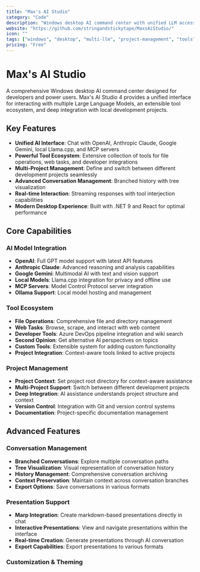 ```yaml
---
title: "Max's AI Studio"
category: "Code"
description: "Windows desktop AI command center with unified LLM access, project management, and extensible tool ecosystem"
website: "https://github.com/stringandstickytape/MaxsAiStudio/"
icon: ""
tags: ["windows", "desktop", "multi-llm", "project-management", "tools"]
pricing: "Free"
---
```


# Max's AI Studio

A comprehensive Windows desktop AI command center designed for developers and power users. Max's AI Studio 4 provides a unified interface for interacting with multiple Large Language Models, an extensible tool ecosystem, and deep integration with local development projects.

## Key Features

- **Unified AI Interface**: Chat with OpenAI, Anthropic Claude, Google Gemini, local Llama.cpp, and MCP servers
- **Powerful Tool Ecosystem**: Extensive collection of tools for file operations, web tasks, and developer integrations
- **Multi-Project Management**: Define and switch between different development projects seamlessly
- **Advanced Conversation Management**: Branched history with tree visualization
- **Real-time Interaction**: Streaming responses with tool interjection capabilities
- **Modern Desktop Experience**: Built with .NET 9 and React for optimal performance

## Core Capabilities

### AI Model Integration
- **OpenAI**: Full GPT model support with latest API features
- **Anthropic Claude**: Advanced reasoning and analysis capabilities
- **Google Gemini**: Multimodal AI with text and vision support
- **Local Models**: Llama.cpp integration for privacy and offline use
- **MCP Servers**: Model Control Protocol server integration
- **Ollama Support**: Local model hosting and management

### Tool Ecosystem
- **File Operations**: Comprehensive file and directory management
- **Web Tasks**: Browse, scrape, and interact with web content
- **Developer Tools**: Azure DevOps pipeline integration and wiki search
- **Second Opinion**: Get alternative AI perspectives on topics
- **Custom Tools**: Extensible system for adding custom functionality
- **Project Integration**: Context-aware tools linked to active projects

### Project Management
- **Project Context**: Set project root directory for context-aware assistance
- **Multi-Project Support**: Switch between different development projects
- **Deep Integration**: AI assistance understands project structure and context
- **Version Control**: Integration with Git and version control systems
- **Documentation**: Project-specific documentation management

## Advanced Features

### Conversation Management
- **Branched Conversations**: Explore multiple conversation paths
- **Tree Visualization**: Visual representation of conversation history
- **History Management**: Comprehensive conversation archiving
- **Context Preservation**: Maintain context across conversation branches
- **Export Options**: Save conversations in various formats

### Presentation Support
- **Marp Integration**: Create markdown-based presentations directly in chat
- **Interactive Presentations**: View and navigate presentations within the interface
- **Real-time Creation**: Generate presentations through AI conversation
- **Export Capabilities**: Export presentations to various formats

### Customization & Theming
